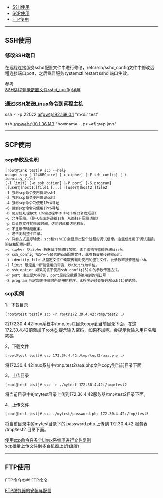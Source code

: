 - [SSH使用](#SSH使用)
- [SCP使用](#SCP使用)
- [FTP使用](#FTP使用)



---------------------------------------------------------------------------------------------------------------------

## SSH使用

### 修改SSH端口
在远程连接服务sshd配置文件中进行修改，/etc/ssh/sshd_config文件中修改远程连接端口port，之后重启服务systemctl restart sshd 端口生效。


参考  
[SSH远程登录配置文件sshd_config详解](https://blog.csdn.net/Field_Yang/article/details/51568861)  



### 通过SSH发送Linux命令到远程主机
ssh -t -p 22022 aifgw@192.168.0.1 "mkdir test"


ssh appweb@10.1.36.143 "hostname -I;ps -ef|grep java"




---------------------------------------------------------------------------------------------------------------------

## SCP使用


### scp参数及说明
```
[root@tank test]# scp --help
usage: scp [-1246BCpqrv] [-c cipher] [-F ssh_config] [-i identity_file]
[-l limit] [-o ssh_option] [-P port] [-S program]
[[user@]host1:]file1 [...] [[user@]host2:]file2
-1 强制scp命令使用协议ssh1
-2 强制scp命令使用协议ssh2
-4 强制scp命令只使用IPv4寻址
-6 强制scp命令只使用IPv6寻址
-B 使用批处理模式（传输过程中不询问传输口令或短语）
-C 允许压缩。（将-C标志传递给ssh，从而打开压缩功能）
-p 保留原文件的修改时间，访问时间和访问权限。
-q 不显示传输进度条。
-r 递归复制整个目录。
-v 详细方式显示输出。scp和ssh(1)会显示出整个过程的调试信息。这些信息用于调试连接，验证和配置问题。
-c cipher 以cipher将数据传输进行加密，这个选项将直接传递给ssh。
-F ssh_config 指定一个替代的ssh配置文件，此参数直接传递给ssh。
-i identity_file 从指定文件中读取传输时使用的密钥文件，此参数直接传递给ssh。
-l limit 限定用户所能使用的带宽，以Kbit/s为单位。
-o ssh_option 如果习惯于使用ssh_config(5)中的参数传递方式，
-P port 注意是大写的P, port是指定数据传输用到的端口号
-S program 指定加密传输时所使用的程序。此程序必须能够理解ssh(1)的选项。

```



### scp实例
1，下载目录
```
[root@test test]# scp -r root@172.30.4.42:/tmp/test2 ./
```
将172.30.4.42linux系统中/tmp/test2目录copy到当前目录下面，在这172.30.4.42前面加了root@,提示输入密码，如果不加呢，会提示你输入用户名和密码

2，下载文件
```
[root@test test]# scp 172.30.4.42:/tmp/test2/aaa.php ./
```
将172.30.4.42linux系统中/tmp/test2/aaa.php文件copy到当前目录下面

3，上传目录
```
[root@test test]# scp -r ./mytest 172.30.4.42:/tmp/test2
```
将当前目录中的mytest目录上传到172.30.4.42服务器/tmp/test2目录下面。

4，上传文件
```
[root@test test]# scp ./mytest/password.php 172.30.4.42:/tmp/test2
```
将当前目录中的mytest目录下的 password.php 上传到 172.30.4.42 服务器 /tmp/test2 目录下面。



[使用scp命令在多个Linux系统间进行文件复制](http://blog.itpub.net/31524109/viewspace-2642482/)  
[scp批量上传文件到多台机器上(升级版)](https://developer.aliyun.com/article/447725)  

---------------------------------------------------------------------------------------------------------------------

## FTP使用

FTP命令参考 [FTP命令](ftp命令.md)





[FTP服务器的安装与配置](https://www.cnblogs.com/116970u/p/10381593.html)  




